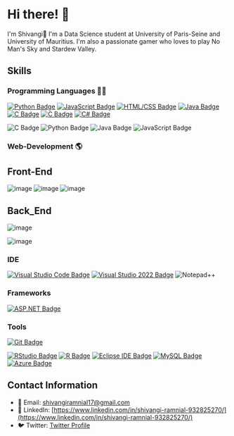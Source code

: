 # Hi there! 🌟

I'm Shivangi👋
I'm a Data Science student at University of Paris-Seine and University of Mauritius. I'm also a passionate gamer who loves to play No Man's Sky and Stardew Valley.

## Skills

### Programming Languages 👩‍💻
[![Python Badge](https://img.shields.io/badge/Python-3776AB?style=for-the-badge&logo=python&logoColor=white)](https://www.python.org/)
[![JavaScript Badge](https://img.shields.io/badge/JavaScript-F7DF1E?style=for-the-badge&logo=javascript&logoColor=black)](https://developer.mozilla.org/en-US/docs/Web/JavaScript)
[![HTML/CSS Badge](https://img.shields.io/badge/HTML%2FCSS-239120?style=for-the-badge&logo=html5&logoColor=white)](https://developer.mozilla.org/en-US/docs/Web/Guide/HTML/HTML5)
[![Java Badge](https://img.shields.io/badge/Java-007396?style=for-the-badge&logo=java&logoColor=white)](https://www.java.com/)
[![C Badge](https://img.shields.io/badge/C-00599C?style=for-the-badge&logo=c&logoColor=white)](https://en.wikipedia.org/wiki/C_(programming_language))
[![C Badge](https://img.shields.io/badge/C-00599C?style=for-the-badge&logo=c&logoColor=white)](https://en.wikipedia.org/wiki/C_(programming_language))
[![C# Badge](https://img.shields.io/badge/C%23-239120?style=for-the-badge&logo=c-sharp&logoColor=white)](https://docs.microsoft.com/en-us/dotnet/csharp/)

![C Badge](https://github.com/Shivangi1709/Shivangi1709/assets/104305225/d889dca6-4cee-4a32-941e-ae8f65af4c83)
![Python Badge](https://github.com/Shivangi1709/Shivangi1709/assets/104305225/57f9c23c-3465-4ecd-84ca-c18a0965e1a8)
![Java Badge](https://github.com/Shivangi1709/Shivangi1709/assets/104305225/e93475db-04b0-4711-b993-1385728c54e7)
![JavaScript Badge](https://github.com/Shivangi1709/Shivangi1709/assets/104305225/9b06066d-7386-4d16-9abc-08d110b81a2a)

### Web-Development 🌎

## Front-End
![image](https://github.com/Shivangi1709/Shivangi1709/assets/104305225/eac1a98a-8ed4-4691-9538-0c94925e82cd)
![image](https://github.com/Shivangi1709/Shivangi1709/assets/104305225/e241ad25-9261-40ba-9dda-28579a31587f)
![image](https://github.com/Shivangi1709/Shivangi1709/assets/104305225/defb88ab-9e14-45c4-a897-e3877d9cc2d1)

## Back_End
![image](https://github.com/Shivangi1709/Shivangi1709/assets/104305225/f34841bb-7cc0-4a04-8ce2-a9062d837989)

![image](https://github.com/Shivangi1709/Shivangi1709/assets/104305225/1ba48e85-e563-4f6c-94df-6b61b603daa1)


### IDE
[![Visual Studio Code Badge](https://img.shields.io/badge/Visual_Studio_Code-007ACC?style=for-the-badge&logo=visual-studio-code&logoColor=white)](https://code.visualstudio.com/)
[![Visual Studio 2022 Badge](https://img.shields.io/badge/Visual_Studio_2022-5C2D91?style=for-the-badge&logo=visual-studio&logoColor=white)](https://visualstudio.microsoft.com/vs/)
![Notepad++](https://github.com/Shivangi1709/Shivangi1709/assets/104305225/0f9d3396-7a2d-4e25-9c72-ccab1ef5a1ef)





### Frameworks
[![ASP.NET Badge](https://img.shields.io/badge/ASP.NET-512BD4?style=for-the-badge&logo=.net&logoColor=white)](https://dotnet.microsoft.com/apps/aspnet)

### Tools
[![Git Badge](https://img.shields.io/badge/Git-F05032?style=for-the-badge&logo=git&logoColor=white)](https://git-scm.com/)

[![RStudio Badge](https://img.shields.io/badge/RStudio-75AADB?style=for-the-badge&logo=rstudio&logoColor=white)](https://rstudio.com/)
[![R Badge](https://img.shields.io/badge/R-276DC3?style=for-the-badge&logo=r&logoColor=white)](https://www.r-project.org/)
[![Eclipse IDE Badge](https://img.shields.io/badge/Eclipse_IDE-2C2255?style=for-the-badge&logo=eclipse-ide&logoColor=white)](https://www.eclipse.org/)
[![MySQL Badge](https://img.shields.io/badge/MySQL-4479A1?style=for-the-badge&logo=mysql&logoColor=white)](https://www.mysql.com/)
[![Azure Badge](https://img.shields.io/badge/Microsoft_Azure-0089D6?style=for-the-badge&logo=microsoft-azure&logoColor=white)](https://azure.microsoft.com/)

## Contact Information

- 📧 Email: [shivangiramnial17@gmail.com](mailto:shivangiramnial17@gmail.com)
- 🔗 LinkedIn: [https://www.linkedin.com/in/shivangi-ramnial-932825270/](https://www.linkedin.com/in/shivangi-ramnial-932825270/)
- 🐦 Twitter: [Twitter Profile](https://twitter.com/yourusername)
